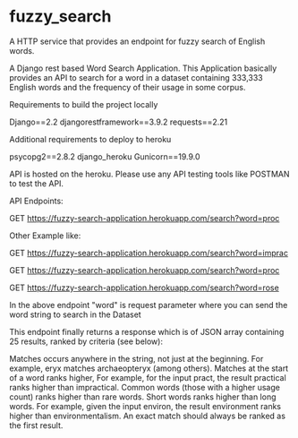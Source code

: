 # fuzzy_search
A HTTP service that provides an endpoint for fuzzy search of English words.

A Django rest based Word Search Application. This Application basically provides an API to search for a word in a dataset containing 333,333 English words and the frequency of their usage in some corpus.

Requirements to build the project locally

Django==2.2
djangorestframework==3.9.2
requests==2.21

Additional requirements to deploy to heroku

psycopg2==2.8.2
django_heroku
Gunicorn==19.9.0

API is hosted on the heroku. Please use any API testing tools like POSTMAN to test the API.

API Endpoints:

GET https://fuzzy-search-application.herokuapp.com/search?word=proc

Other Example like:

GET https://fuzzy-search-application.herokuapp.com/search?word=imprac

GET https://fuzzy-search-application.herokuapp.com/search?word=proc

GET https://fuzzy-search-application.herokuapp.com/search?word=rose

In the above endpoint "word" is request parameter where you can send the word string to search in the Dataset

This endpoint finally returns a response which is of JSON array containing 25 results, ranked by criteria (see below):

Matches occurs anywhere in the string, not just at the beginning. For example, eryx matches archaeopteryx (among others). Matches at the start of a word ranks higher, For example, for the input pract, the result practical ranks higher than impractical. Common words (those with a higher usage count) ranks higher than rare words. Short words ranks higher than long words. For example, given the input environ, the result environment ranks higher than environmentalism. An exact match should always be ranked as the first result.
